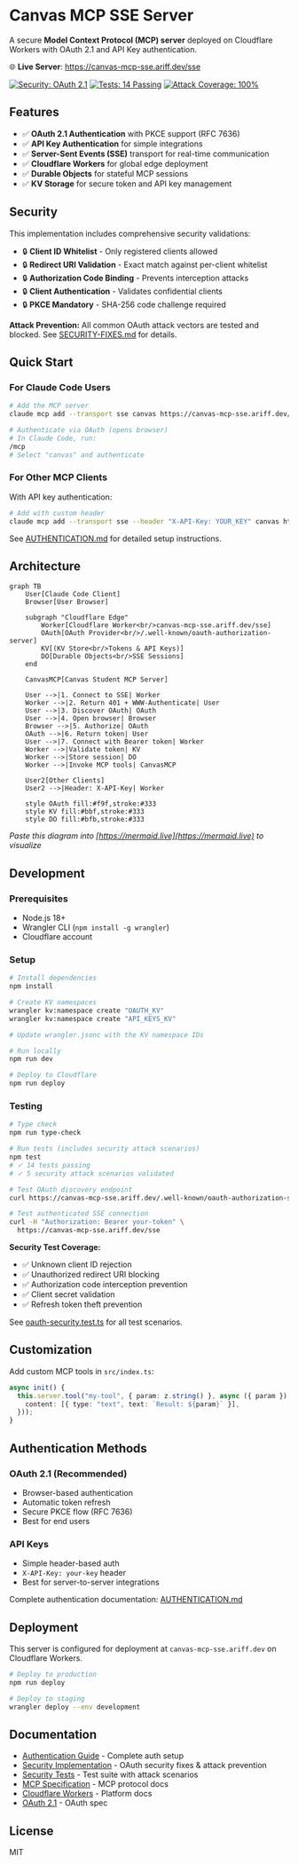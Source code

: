 # Canvas MCP SSE Server

A secure **Model Context Protocol (MCP) server** deployed on Cloudflare Workers with OAuth 2.1 and API Key authentication.

🌐 **Live Server**: <https://canvas-mcp-sse.ariff.dev/sse>

[![Security: OAuth 2.1](https://img.shields.io/badge/Security-OAuth%202.1-green.svg)](./SECURITY-FIXES.md)
[![Tests: 14 Passing](https://img.shields.io/badge/Tests-14%20Passing-brightgreen.svg)](./src/__tests__)
[![Attack Coverage: 100%](https://img.shields.io/badge/Attack%20Coverage-100%25-success.svg)](./SECURITY-FIXES.md#attack-scenarios-prevented)

## Features

- ✅ **OAuth 2.1 Authentication** with PKCE support (RFC 7636)
- ✅ **API Key Authentication** for simple integrations
- ✅ **Server-Sent Events (SSE)** transport for real-time communication
- ✅ **Cloudflare Workers** for global edge deployment
- ✅ **Durable Objects** for stateful MCP sessions
- ✅ **KV Storage** for secure token and API key management

## Security

This implementation includes comprehensive security validations:

- 🔒 **Client ID Whitelist** - Only registered clients allowed
- 🔒 **Redirect URI Validation** - Exact match against per-client whitelist
- 🔒 **Authorization Code Binding** - Prevents interception attacks
- 🔒 **Client Authentication** - Validates confidential clients
- 🔒 **PKCE Mandatory** - SHA-256 code challenge required

**Attack Prevention:** All common OAuth attack vectors are tested and blocked. See [SECURITY-FIXES.md](./SECURITY-FIXES.md) for details.

## Quick Start

### For Claude Code Users

```bash
# Add the MCP server
claude mcp add --transport sse canvas https://canvas-mcp-sse.ariff.dev/sse

# Authenticate via OAuth (opens browser)
# In Claude Code, run:
/mcp
# Select "canvas" and authenticate
```

### For Other MCP Clients

With API key authentication:

```bash
# Add with custom header
claude mcp add --transport sse --header "X-API-Key: YOUR_KEY" canvas https://canvas-mcp-sse.ariff.dev/sse
```

See [AUTHENTICATION.md](./AUTHENTICATION.md) for detailed setup instructions.

## Architecture

```mermaid
graph TB
    User[Claude Code Client]
    Browser[User Browser]

    subgraph "Cloudflare Edge"
        Worker[Cloudflare Worker<br/>canvas-mcp-sse.ariff.dev/sse]
        OAuth[OAuth Provider<br/>/.well-known/oauth-authorization-server]
        KV[(KV Store<br/>Tokens & API Keys)]
        DO[Durable Objects<br/>SSE Sessions]
    end

    CanvasMCP[Canvas Student MCP Server]

    User -->|1. Connect to SSE| Worker
    Worker -->|2. Return 401 + WWW-Authenticate| User
    User -->|3. Discover OAuth| OAuth
    User -->|4. Open browser| Browser
    Browser -->|5. Authorize| OAuth
    OAuth -->|6. Return token| User
    User -->|7. Connect with Bearer token| Worker
    Worker -->|Validate token| KV
    Worker -->|Store session| DO
    Worker -->|Invoke MCP tools| CanvasMCP

    User2[Other Clients]
    User2 -->|Header: X-API-Key| Worker

    style OAuth fill:#f9f,stroke:#333
    style KV fill:#bbf,stroke:#333
    style DO fill:#bfb,stroke:#333
```

*Paste this diagram into [https://mermaid.live](https://mermaid.live) to visualize*

## Development

### Prerequisites

- Node.js 18+
- Wrangler CLI (`npm install -g wrangler`)
- Cloudflare account

### Setup

```bash
# Install dependencies
npm install

# Create KV namespaces
wrangler kv:namespace create "OAUTH_KV"
wrangler kv:namespace create "API_KEYS_KV"

# Update wrangler.jsonc with the KV namespace IDs

# Run locally
npm run dev

# Deploy to Cloudflare
npm run deploy
```

### Testing

```bash
# Type check
npm run type-check

# Run tests (includes security attack scenarios)
npm test
# ✓ 14 tests passing
# ✓ 5 security attack scenarios validated

# Test OAuth discovery endpoint
curl https://canvas-mcp-sse.ariff.dev/.well-known/oauth-authorization-server

# Test authenticated SSE connection
curl -H "Authorization: Bearer your-token" \
  https://canvas-mcp-sse.ariff.dev/sse
```

**Security Test Coverage:**

- ✅ Unknown client ID rejection
- ✅ Unauthorized redirect URI blocking
- ✅ Authorization code interception prevention
- ✅ Client secret validation
- ✅ Refresh token theft prevention

See [oauth-security.test.ts](./src/__tests__/oauth-security.test.ts) for all test scenarios.

## Customization

Add custom MCP tools in `src/index.ts`:

```typescript
async init() {
  this.server.tool("my-tool", { param: z.string() }, async ({ param }) => ({
    content: [{ type: "text", text: `Result: ${param}` }],
  }));
}
```

## Authentication Methods

### OAuth 2.1 (Recommended)

- Browser-based authentication
- Automatic token refresh
- Secure PKCE flow (RFC 7636)
- Best for end users

### API Keys

- Simple header-based auth
- `X-API-Key: your-key` header
- Best for server-to-server integrations

Complete authentication documentation: [AUTHENTICATION.md](./AUTHENTICATION.md)

## Deployment

This server is configured for deployment at `canvas-mcp-sse.ariff.dev` on Cloudflare Workers.

```bash
# Deploy to production
npm run deploy

# Deploy to staging
wrangler deploy --env development
```

## Documentation

- [Authentication Guide](./AUTHENTICATION.md) - Complete auth setup
- [Security Implementation](./SECURITY-FIXES.md) - OAuth security fixes & attack prevention
- [Security Tests](./src/__tests__/oauth-security.test.ts) - Test suite with attack scenarios
- [MCP Specification](https://modelcontextprotocol.io) - MCP protocol docs
- [Cloudflare Workers](https://developers.cloudflare.com/workers/) - Platform docs
- [OAuth 2.1](https://datatracker.ietf.org/doc/html/draft-ietf-oauth-v2-1-11) - OAuth spec

## License

MIT
